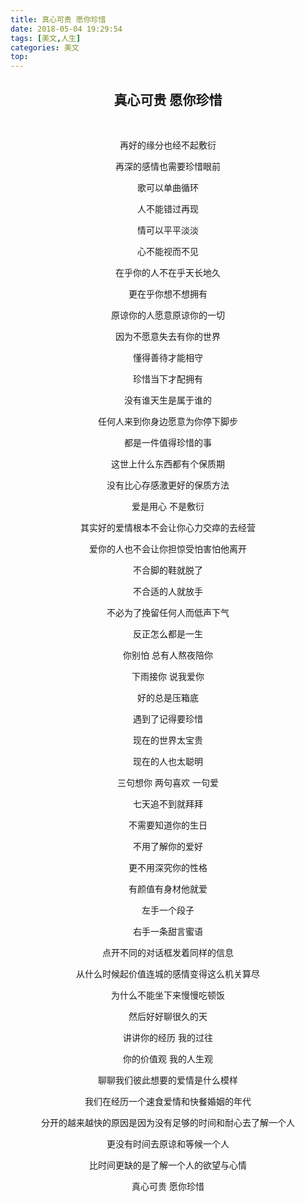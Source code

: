 ```yaml
---
title: 真心可贵 愿你珍惜
date: 2018-05-04 19:29:54
tags: [美文,人生]
categories: 美文
top: 
---
```


## <center>真心可贵 愿你珍惜</center>

&nbsp;

<center>再好的缘分也经不起敷衍

再深的感情也需要珍惜眼前

歌可以单曲循环

人不能错过再现

情可以平平淡淡

心不能视而不见

在乎你的人不在乎天长地久

更在乎你想不想拥有

原谅你的人愿意原谅你的一切

因为不愿意失去有你的世界

懂得善待才能相守

珍惜当下才配拥有

没有谁天生是属于谁的

任何人来到你身边愿意为你停下脚步

都是一件值得珍惜的事

这世上什么东西都有个保质期

没有比心存感激更好的保质方法

爱是用心 不是敷衍

其实好的爱情根本不会让你心力交瘁的去经营

爱你的人也不会让你担惊受怕害怕他离开

不合脚的鞋就脱了

不合适的人就放手

不必为了挽留任何人而低声下气

反正怎么都是一生

你别怕 总有人熬夜陪你

下雨接你 说我爱你

好的总是压箱底

遇到了记得要珍惜

现在的世界太宝贵

现在的人也太聪明

三句想你 两句喜欢 一句爱

七天追不到就拜拜

不需要知道你的生日

不用了解你的爱好

更不用深究你的性格

有颜值有身材他就爱

左手一个段子

右手一条甜言蜜语

点开不同的对话框发着同样的信息

从什么时候起价值连城的感情变得这么机关算尽

为什么不能坐下来慢慢吃顿饭

然后好好聊很久的天

讲讲你的经历 我的过往

你的价值观 我的人生观

聊聊我们彼此想要的爱情是什么模样

我们在经历一个速食爱情和快餐婚姻的年代

分开的越来越快的原因是因为没有足够的时间和耐心去了解一个人

更没有时间去原谅和等候一个人

比时间更缺的是了解一个人的欲望与心情

真心可贵 愿你珍惜</center>